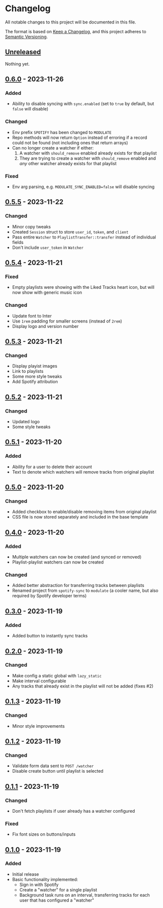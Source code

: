# Changelog

All notable changes to this project will be documented in this file.

The format is based on [Keep a Changelog](https://keepachangelog.com/en/1.0.0/),
and this project adheres to [Semantic Versioning](https://semver.org/spec/v2.0.0.html).

## [Unreleased]

Nothing yet.

## [0.6.0] - 2023-11-26

### Added

- Ability to disable syncing with `sync.enabled` (set to `true` by default, but `false` will disable)

### Changed

- Env prefix `SPOTIFY` has been changed to `MODULATE`
- Repo methods will now return `Option` instead of erroring if a record could not be found (not including ones that return arrays)
- Can no longer create a watcher if either:
  1. A watcher with `should_remove` enabled already exists for that playlist
  2. They are trying to create a watcher with `should_remove` enabled and *any* other watcher already exists for that playlist

### Fixed

- Env arg parsing, e.g. `MODULATE_SYNC_ENABLED=false` will disable syncing

## [0.5.5] - 2023-11-22

### Changed

- Minor copy tweaks
- Created `Session` struct to store `user_id`, `token`, and `client`
- Pass entire `Watcher` to `PlaylistTransfer::transfer` instead of individual fields
- Don't include `user_token` in `Watcher`

## [0.5.4] - 2023-11-21

### Fixed

- Empty playlists were showing with the Liked Tracks heart icon, but will now show with generic music icon

### Changed

- Update font to Inter
- Use `1rem` padding for smaller screens (instead of `2rem`)
- Display logo and version number

## [0.5.3] - 2023-11-21

### Changed

- Display playist images
- Link to playlists
- Some more style tweaks
- Add Spotify attribution

## [0.5.2] - 2023-11-21

### Changed

- Updated logo
- Some style tweaks

## [0.5.1] - 2023-11-20

### Added

- Ability for a user to delete their account
- Text to denote which watchers will remove tracks from original playlist

## [0.5.0] - 2023-11-20

### Changed

- Added checkbox to enable/disable removing items from original playlist
- CSS file is now stored separately and included in the base template

## [0.4.0] - 2023-11-20

### Added

- Multiple watchers can now be created (and synced or removed)
- Playlist-playlist watchers can now be created

### Changed

- Added better abstraction for transferring tracks between playlists
- Renamed project from `spotify-sync` to `modulate` (a cooler name, but also required by Spotify developer terms)

## [0.3.0] - 2023-11-19

### Added

- Added button to instantly sync tracks

## [0.2.0] - 2023-11-19

### Changed

- Make config a static global with `lazy_static`
- Make interval configurable
- Any tracks that already exist in the playlist will not be added (fixes #2)

## [0.1.3] - 2023-11-19

### Changed

- Minor style improvements

## [0.1.2] - 2023-11-19

### Changed

- Validate form data sent to `POST /watcher`
- Disable create button until playlist is selected

## [0.1.1] - 2023-11-19

### Changed

- Don't fetch playlists if user already has a watcher configured

### Fixed

- Fix font sizes on buttons/inputs

## [0.1.0] - 2023-11-19

### Added

- Initial release
- Basic functionality implemented:
  - Sign in with Spotify
  - Create a "watcher" for a single playlist
  - Background task runs on an interval, transferring tracks for each user that has configured a "watcher"

[Unreleased]: https://github.com/zaknesler/modulate/compare/v0.6.0...HEAD
[0.6.0]: https://github.com/zaknesler/modulate/compare/v0.5.5...v0.6.0
[0.5.5]: https://github.com/zaknesler/modulate/compare/v0.5.4...v0.5.5
[0.5.4]: https://github.com/zaknesler/modulate/compare/v0.5.3...v0.5.4
[0.5.3]: https://github.com/zaknesler/modulate/compare/v0.5.2...v0.5.3
[0.5.2]: https://github.com/zaknesler/modulate/compare/v0.5.1...v0.5.2
[0.5.1]: https://github.com/zaknesler/modulate/compare/v0.5.0...v0.5.1
[0.5.0]: https://github.com/zaknesler/modulate/compare/v0.4.0...v0.5.0
[0.4.0]: https://github.com/zaknesler/modulate/compare/v0.3.0...v0.4.0
[0.3.0]: https://github.com/zaknesler/modulate/compare/v0.2.0...v0.3.0
[0.2.0]: https://github.com/zaknesler/modulate/compare/v0.1.3...v0.2.0
[0.1.3]: https://github.com/zaknesler/modulate/compare/v0.1.2...v0.1.3
[0.1.2]: https://github.com/zaknesler/modulate/compare/v0.1.1...v0.1.2
[0.1.1]: https://github.com/zaknesler/modulate/compare/v0.1.0...v0.1.1
[0.1.0]: https://github.com/zaknesler/modulate/releases/tag/v0.1.0
